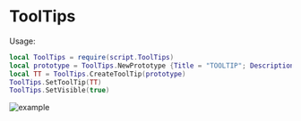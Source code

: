# ToolTips

Usage:

```lua
local ToolTips = require(script.ToolTips)
local prototype = ToolTips.NewPrototype {Title = "TOOLTIP"; Description = "Test\nTest"}
local TT = ToolTips.CreateToolTip(prototype)
ToolTips.SetToolTip(TT)
ToolTips.SetVisible(true)
```

![example](https://cdn.discordapp.com/attachments/798800023613210646/827019493678907442/G9whCdknaO.gif)
